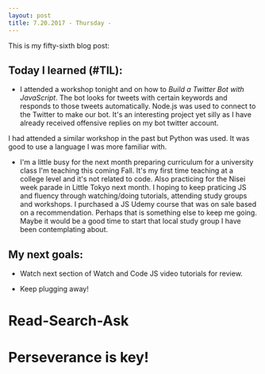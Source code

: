 ```yaml
---
layout: post
title: 7.20.2017 - Thursday - 
---
```


This is my fifty-sixth blog post: 

## Today I learned (#TIL):   

- I attended a workshop tonight and on how to _Build a Twitter Bot with JavaScript_.
The bot looks for tweets with certain keywords and responds to those tweets automatically.  Node.js was used to connect to the Twitter to make our bot.  It's an interesting project yet silly as I have already received offensive replies on my bot twitter account.  

I had attended a similar workshop in the past but Python was used.  It was good to use a language I was more familiar with. 

- I'm a little busy for the next month preparing curriculum for a university class I'm teaching this coming Fall.  It's my first time teaching at a college level and it's not related to code.  Also practicing for the Nisei week parade in Little Tokyo next month.  I hoping to keep praticing JS and fluency through watching/doing tutorials, attending study groups and workshops.  I purchased a JS Udemy course that was on sale based on a recommendation.  Perhaps that is something else to keep me going.  Maybe it would be a good time to start that local study group I have been contemplating about. 


## My next goals:

- Watch next section of Watch and Code JS video tutorials for review.

- Keep plugging away!


# Read-Search-Ask

# Perseverance is key!







